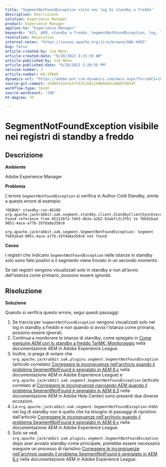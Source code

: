 ```yaml
---
title: "SegmentNotFoundException visto nei log di standby a freddo"
description: Descrizione
solution: Experience Manager
product: Experience Manager
applies-to: "Experience Manager"
keywords: "KCS, AEM, standby a freddo, SegmentNotFoundException, log, log, Adobe Experience Manager"
resolution: Resolution
internal-notes: "https://issues.apache.org/jira/browse/OAK-4965"
bug: false
article-created-by: Jim Menn
article-created-date: "9/28/2022 4:15:59 AM"
article-published-by: Jim Menn
article-published-date: "9/28/2022 2:20:59 PM"
version-number: 3
article-number: KA-15609
dynamics-url: "https://adobe-ent.crm.dynamics.com/main.aspx?forceUCI=1&pagetype=entityrecord&etn=knowledgearticle&id=5941513c-e43e-ed11-9db1-0022480866ad"
source-git-commit: a59847e2e7e37f432cb01150b9444cd9dbf585df
workflow-type: tm+mt
source-wordcount: '298'
ht-degree: 3%

---
```


# SegmentNotFoundException visibile nei registri di standby a freddo

## Descrizione

<b>Ambiente</b>

Adobe Experience Manager

<b>Problema</b>

L&#39;errore `SegmentNotFoundException` si verifica in Author Cold Standby, simile a questo errore di esempio:

```
*DEBUG* standby-run-46189 org.apache.jackrabbit.oak.segment.standby.client.StandbyClientSyncExecution Found reference from 451216fa-7d43-4b3a-a262-03abfc3c3fb1 to fbb91bad-9051-4ace-a77b-35fda8a358c6

org.apache.jackrabbit.oak.segment.SegmentNotFoundException: Segment fbb91bad-9051-4ace-a77b-35fda8a358c6 not found
```

<b>Causa</b>

I registri che indicano `SegmentNotFoundException` nelle istanze in standby solo sono falsi positivi e il segmento viene trovato in un secondo momento.

Se tali registri vengono visualizzati solo in standby e non all’avvio dell’istanza come primario, possono essere ignorati.

## Risoluzione

<b>Soluzione</b>

Quando si verifica questo errore, segui questi passaggi:

1. Se traccia per `SegmentNotFoundException` vengono visualizzati solo nei log in standby a freddo e non quando si avvia l&#39;istanza come primaria, possono essere ignorati.
1. Continua a monitorare le istanze di standby, come spiegato in [Come eseguire AEM con lo standby a freddo TarMK: Monitoraggio](https://docs.adobe.com/content/help/en/experience-manager-65/deploying/deploying/tarmk-cold-standby.html#monitoring) nella documentazione AEM in Adobe Experience League.
1. Inoltre, si prega di notare che `org.apache.jackrabbit.oak.plugins.segment.SegmentNotFoundException` (articolo correlato) [Correggere le incongruenze nell&#39;archivio quando il problema SegmentNotFound è segnalato in AEM 6.x](https://helpx.adobe.com/experience-manager/kb/fix-inconsistencies-in-the-repository-when-segmentnotfound-issue.html) nella documentazione AEM in Adobe Experience League) e `org.apache.jackrabbit.oak.segment.SegmentNotFoundException` (articolo correlato al [Correggere le incongruenze riavviando AEM quando il problema SegmentNotFound è segnalato in AEM 6.3](https://helpx.adobe.com/au/experience-manager/kb/fix-inconsistencies-by-restarting-AEM-when-segmentNotFound-issue-is-reported-in-AEM.html) nella documentazione AEM in Adobe Help Center) sono presenti due diverse eccezioni.
1. La `org.apache.jackrabbit.oak.segment.SegmentNotFoundException` visto nei log di standby non è quello che ha bisogno di passaggi di ripristino dall&#39;articolo [Correggere le incongruenze nell&#39;archivio quando il problema SegmentNotFound è segnalato in AEM 6.x](https://helpx.adobe.com/experience-manager/kb/fix-inconsistencies-in-the-repository-when-segmentnotfound-issue.html) nella documentazione AEM in Adobe Experience League.
1. Solo se vedi `org.apache.jackrabbit.oak.plugins.segment.SegmentNotFoundException` dopo aver avviato standby come principale, potrebbe essere necessario eseguire un processo di ripristino [Correggere le incongruenze nell&#39;archivio quando il problema SegmentNotFound è segnalato in AEM 6.x](https://helpx.adobe.com/experience-manager/kb/fix-inconsistencies-in-the-repository-when-segmentnotfound-issue.html) nella documentazione AEM in Adobe Experience League.
